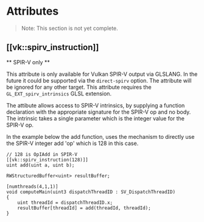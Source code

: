 Attributes
==========

> Note: This section is not yet complete.

## [[vk::spirv_instruction]]

** SPIR-V only **

This attribute is only available for Vulkan SPIR-V output via GLSLANG. In the future it could be supported via the `direct-spirv` option. The attribute will be ignored for any other target. This attribute requires the `GL_EXT_spirv_intrinsics` GLSL extension.

The attibute allows access to SPIR-V intrinsics, by supplying a function declaration with the appropriate signature for the SPIR-V op and no body. The intrinsic takes a single parameter which is the integer value for the SPIR-V op. 

In the example below the add function, uses the mechanism to directly use the SPIR-V integer add 'op' which is 128 in this case.

```HLSL
// 128 is OpIAdd in SPIR-V
[[vk::spirv_instruction(128)]]
uint add(uint a, uint b);

RWStructuredBuffer<uint> resultBuffer;

[numthreads(4,1,1)]
void computeMain(uint3 dispatchThreadID : SV_DispatchThreadID)
{
    uint threadId = dispatchThreadID.x;
    resultBuffer[threadId] = add(threadId, threadId);
}
```

